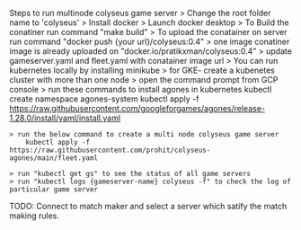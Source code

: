 
Steps to run multinode colyseus game server
    > Change the root folder name to 'colyseus'
    > Install docker
    > Launch docker desktop
    > To Build the conatiner run command "make build"
    > To upload the conatainer on server run command "docker push {your url}/colyseus:0.4"
    > one image conatiner image is already uploaded on "docker.io/pratikxman/colyseus:0.4"
    > update gameserver.yaml and fleet.yaml with conatainer image url
    > You can run kubernetes locally by installing minikube
    > for GKE- create a kubenetes cluster with more than one node
    > open the command prompt from GCP console
    > run these commands to install agones in kubernetes
        kubectl create namespace agones-system
        kubectl apply -f https://raw.githubusercontent.com/googleforgames/agones/release-1.28.0/install/yaml/install.yaml

    > run the below command to create a multi node colyseus game server
        kubectl apply -f https://raw.githubusercontent.com/prohit/colyseus-agones/main/fleet.yaml

    > run "kubectl get gs" to see the status of all game servers
    > run "kubectl logs {gameserver-name} colyseus -f" to check the log of particular game server


TODO:
Connect to match maker and select a server which satify the match making rules.
